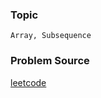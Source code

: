 ### Topic

    Array, Subsequence

### Problem Source

[leetcode](https://leetcode.com/problems/longest-harmonious-subsequence/description/)
